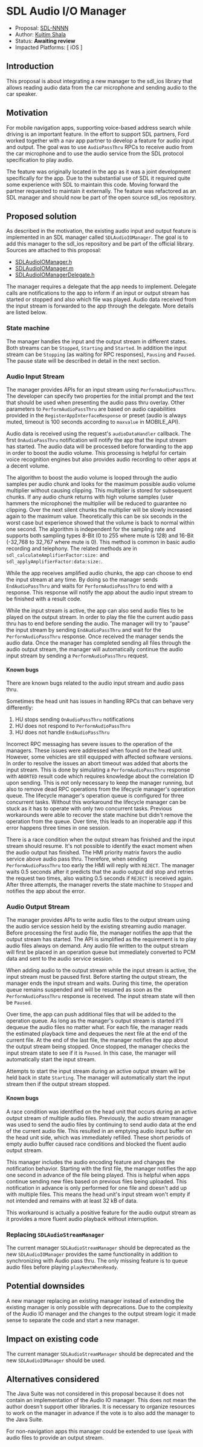 # SDL Audio I/O Manager

* Proposal: [SDL-NNNN](nnnn-audio-io-manager.md)
* Author: [Kujtim Shala](https://github.com/kshala-ford)
* Status: **Awaiting review**
* Impacted Platforms: [ iOS ]

## Introduction

This proposal is about integrating a new manager to the sdl_ios library that allows reading audio data from the car microphone and sending audio to the car speaker.

## Motivation

For mobile navigation apps, supporting voice-based address search while driving is an important feature. In the effort to support SDL partners, Ford worked together with a nav app partner to develop a feature for audio input and output. The goal was to use `AudioPassThru` RPCs to receive audio from the car microphone and to use the audio service from the SDL protocol specification to play audio.

The feature was originally located in the app as it was a joint development specifically for the app. Due to the substantial use of SDL it required quite some experience with SDL to maintain this code. Moving forward the partner requested to maintain it externally. The feature was refactored as an SDL manager and should now be part of the open source sdl_ios repository. 

## Proposed solution

As described in the motivation, the existing audio input and output feature is implemented in an SDL manager called `SDLAudioIOManager`. The goal is to add this manager to the sdl_ios repository and be part of the official library. Sources are attached to this proposal:

- [SDLAudioIOManager.h](../assets/proposals/nnnn-audio-io-manager/SDLAudioIOManager.h)
- [SDLAudioIOManager.m](../assets/proposals/nnnn-audio-io-manager/SDLAudioIOManager.m)
- [SDLAudioIOManagerDelegate.h](../assets/proposals/nnnn-audio-io-manager/SDLAudioIOManagerDelegate.h)

The manager requires a delegate that the app needs to implement. Delegate calls are notifications to the app to inform if an input or output stream has started or stopped and also which file was played. Audio data received from the input stream is forwarded to the app through the delegate. More details are listed below.

### State machine

The manager handles the input and the output stream in different states. Both streams can be `Stopped`, `Starting` and `Started`. In addition the input stream can be `Stopping` (as waiting for RPC responses), `Pausing` and `Paused`. The pause state will be described in detail in the next section.

### Audio Input Stream

The manager provides APIs for an input stream using `PerformAudioPassThru`. The developer can specify two properties for the initial prompt and the text that should be used when presenting the audio pass thru overlay. Other parameters to `PerformAudioPassThru` are based on audio capabilities provided in the `RegisterAppInterfaceResponse` or preset (audio is always muted, timeout is 100 seconds according to `maxvalue` in MOBILE_API). 

Audio data is received using the request's `audioDataHandler` callback. The first `OnAudioPassThru` notification will notify the app that the input stream has started. The audio data will be processed before forwarding to the app in order to boost the audio volume. This processing is helpful for certain voice recognition engines but also provides audio recording to other apps at a decent volume. 

The algorithm to boost the audio volume is looped through the audio samples per audio chunk and looks for the maximum possible audio volume multiplier without causing clipping. This multiplier is stored for subsequent chunks. If any audio chunk returns with high volume samples (user hammers the microphone) the multiplier will be reduced to guarantee no clipping. Over the next silent chunks the multiplier will be slowly increased again to the maximum value. Theoretically this can be six seconds in the worst case but experience showed that the volume is back to normal within one second. The algorithm is independent for the sampling rate and supports both sampling types 8-Bit (0 to 255 where mute is 128) and 16-Bit (-32,768 to 32,767 where mute is 0). This method is common in basic audio recording and telephony. The related methods are in `sdl_calculateAmplifierFactor:size:` and `sdl_applyAmplifierFactor:data:size:`.

While the app receives amplified audio chunks, the app can choose to end the input stream at any time. By doing so the manager sends `EndAudioPassThru` and waits for `PerformAudioPassThru` to end with a response. This response will notify the app about the audio input stream to be finished with a result code.

While the input stream is active, the app can also send audio files to be played on the output stream. In order to play the file the current audio pass thru has to end before sending the audio. The manager will try to "pause" the input stream by sending `EndAudioPassThru` and wait for the `PerformAudioPassThru` response. Once received the manager sends the audio data. Once the manager has completed sending all files through the audio output stream, the manager will automatically continue the audio input stream by sending a `PerformAudioPassThru` request.

#### Known bugs

There are known bugs related to the audio input stream and audio pass thru.

Sometimes the head unit has issues in handling RPCs that can behave very differently:
1. HU stops sending `OnAudioPassThru` notifications
2. HU does not respond to `PerformAudioPassThru`
3. HU does not handle `EndAudioPassThru`

Incorrect RPC messaging has severe issues to the operation of the managers. These issues were addressed when found on the head unit. However, some vehicles are still equipped with affected software versions. In order to resolve the issues an abort timeout was added that aborts the input stream. This is done by simulating a `PerformAudioPassThru` response with `ABORTED` result code which requires knowledge about the correlation ID upon sending. This is not only necessary to keep the manager running, but also to remove dead RPC operations from the lifecycle manager's operation queue. The lifecycle manager's operation queue is configured for three concurrent tasks. Without this workaround the lifecycle manager can be stuck as it has to operate with only two concurrent tasks. Previous workarounds were able to recover the state machine but didn't remove the operation from the queue. Over time, this leads to an inoperable app if this error happens three times in one session. 

There is a race condition when the output stream has finished and the input stream should resume. It's not possible to identify the exact moment when the audio output has finished. The HMI priority matrix favors the audio service above audio pass thru. Therefore, when sending `PerformAudioPassThru` too early the HMI will reply with `REJECT`. The manager waits 0.5 seconds after it predicts that the audio output did stop and retries the request two times, also waiting 0.5 seconds if `REJECT` is received again. After three attempts, the manager reverts the state machine to `Stopped` and notifies the app about the error.

### Audio Output Stream

The manager provides APIs to write audio files to the output stream using the audio service session held by the existing streaming audio manager. Before processing the first audio file, the manager notifies the app that the output stream has started. The API is simplified as the requirement is to play audio files always on demand. Any audio file written to the output stream will first be placed in an operation queue but immediately converted to PCM data and sent to the audio service session. 

When adding audio to the output stream while the input stream is active, the input stream must be paused first. Before starting the output stream, the manager ends the input stream and waits. During this time, the operation queue remains suspended and will be resumed as soon as the `PerformAudioPassThru` response is received. The input stream state will then be `Paused`.

Over time, the app can push additional files that will be added to the operation queue. As long as the manager's output stream is started it'll dequeue the audio files no matter what. For each file, the manager reads the estimated playback time and dequeues the next file at the end of the current file. At the end of the last file, the manager notifies the app about the output stream being stopped. Once stopped, the manager checks the input stream state to see if it is `Paused`. In this case, the manager will automatically start the input stream.

Attempts to start the input stream during an active output stream will be held back in state `Starting`. The manager will automatically start the input stream then if the output stream stopped.

#### Known bugs

A race condition was identified on the head unit that occurs during an active output stream of multiple audio files. Previously, the audio stream manager was used to send the audio files by continuing to send audio data at the end of the current audio file. This resulted in an emptying audio input buffer on the head unit side, which was immediately refilled. These short periods of empty audio buffer caused race conditions and blocked the fluent audio output stream.

This manager includes the audio encoding feature and changes the notification behavior. Starting with the first file, the manager notifies the app one second in advance of the file being played. This is helpful when apps continue sending new files based on previous files being uploaded. This notification in advance is only performed for one file and doesn't add up with multiple files. This means the head unit's input stream won't empty if not intended and remains with at least 32 kB of data.

This workaround is actually a positive feature for the audio output stream as it provides a more fluent audio playback without interruption.

### Replacing `SDLAudioStreamManager`

The current manager `SDLAudioStreamManager` should be deprecated as the new `SDLAudioIOManager` provides the same functionality in addition to synchronizing with Audio pass thru. The only missing feature is to queue audio files before playing `playNextWhenReady`.

## Potential downsides

A new manager replacing an existing manager instead of extending the existing manager is only possible with deprecations. Due to the complexity of the Audio IO manager and the changes to the output stream logic it made sense to separate the code and start a new manager.

## Impact on existing code

The current manager `SDLAudioStreamManager` should be deprecated and the new `SDLAudioIOManager` should be used.

## Alternatives considered

The Java Suite was not considered in this proposal because it does not contain an implementation of the Audio IO manager. This does not mean the author doesn't support other libraries. It is necessary to organize resources to work on the manager in advance if the vote is to also add the manager to the Java Suite.

For non-navigation apps this manager could be extended to use `Speak` with audio files to provide an output stream.
